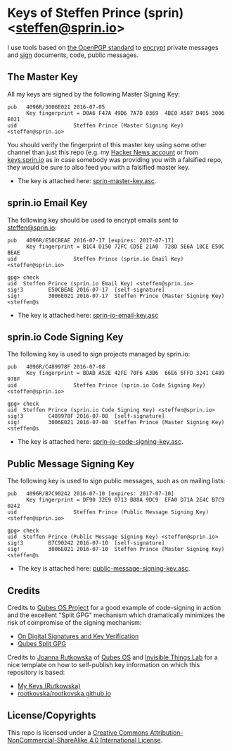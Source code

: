 # Keys of Steffen Prince (sprin) &lt;<steffen@sprin.io>&gt;

I use tools based on [the OpenPGP
standard](https://en.wikipedia.org/wiki/Pretty_Good_Privacy#OpenPGP) to
[encrypt](https://en.wikipedia.org/wiki/Public-key_encryption) private
messages and [sign](https://en.wikipedia.org/wiki/Digital_signature) documents,
code, public messages.

## The Master Key

All my keys are signed by the following Master Signing Key:

```
pub   4096R/3006E021 2016-07-05
      Key fingerprint = D0A6 F47A 49D6 7A7D 0369  4BE0 A587 D405 3006 E021
uid                  Steffen Prince (Master Signing Key) <steffen@sprin.io>
```

You should verify the fingerprint of this master key using some other channel
than just this repo (e.g. my [Hacker News
account](https://news.ycombinator.com/user?id=sprin) or from
[keys.sprin.io](https://keys.sprin.io) as in case somebody was providing you
with a falsified repo, they would be sure to also feed you with a falsified
master key.

* The key is attached here: [sprin-master-key.asc](/keys/sprin-master-key.asc).

## sprin.io Email Key

The following key should be used to encrypt emails sent to steffen@sprin.io:

```
pub   4096R/E50CBEAE 2016-07-17 [expires: 2017-07-17]
      Key fingerprint = B1C4 D150 72FC CD5E 21A0  728D 5E6A 10CE E50C BEAE
uid                  Steffen Prince (sprin.io Email Key) <steffen@sprin.io>

gpg> check
uid  Steffen Prince (sprin.io Email Key) <steffen@sprin.io>
sig!3        E50CBEAE 2016-07-17  [self-signature]
sig!         3006E021 2016-07-17  Steffen Prince (Master Signing Key) <steffen@s
```

* The key is attached here: [sprin-io-email-key.asc](/keys/sprin-io-email-key.asc)

## sprin.io Code Signing Key

The following key is used to sign projects managed by sprin.io:

```
pub   4096R/C489978F 2016-07-08
      Key fingerprint = BDAD A52E 42FE 70F6 A3B6  66E6 6FFD 3241 C489 978F
uid                  Steffen Prince (sprin.io Code Signing Key) <steffen@sprin.io>

gpg> check
uid  Steffen Prince (sprin.io Code Signing Key) <steffen@sprin.io>
sig!3        C489978F 2016-07-08  [self-signature]
sig!         3006E021 2016-07-08  Steffen Prince (Master Signing Key) <steffen@s
```

* The key is attached here: [sprin-io-code-signing-key.asc](/keys/sprin-io-code-signing-key.asc).

## Public Message Signing Key

The following key is used to sign public messages, such as on mailing lists:

```
pub   4096R/B7C90242 2016-07-10 [expires: 2017-07-10]
      Key fingerprint = DF90 32E9 0713 B88A 9DC9  EFA0 D71A 2E4C B7C9 0242
uid                  Steffen Prince (Public Message Signing Key) <steffen@sprin.io>

gpg> check
uid  Steffen Prince (Public Message Signing Key) <steffen@sprin.io>
sig!3        B7C90242 2016-07-10  [self-signature]
sig!         3006E021 2016-07-10  Steffen Prince (Master Signing Key) <steffen@s
```

* The key is attached here: [public-message-signing-key.asc](/keys/public-message-signing-key.asc).

## Credits

Credits to [Qubes OS Project](https://www.qubes-os.org/) for a good example of
code-signing in action and the excellent "Split GPG" mechanism which
dramatically minimizes the risk of compromise of the signing mechanism:

* [On Digital Signatures and Key Verification](https://www.qubes-os.org/doc/verifying-signatures/)
* [Qubes Split GPG](https://www.qubes-os.org/doc/split-gpg/)


Credits to [Joanna Rutkowska](http://blog.invisiblethings.org/) of [Qubes
OS](https://www.qubes-os.org/) and [Invisible Things
Lab](http://invisiblethingslab.com/) for a nice template on how to self-publish
key information on which this repository is based:

* [My Keys (Rutkowska)](http://blog.invisiblethings.org/keys/)
* [rootkovska/rootkovska.github.io](https://github.com/rootkovska/rootkovska.github.io/)

## License/Copyrights

This repo is licensed under a [Creative Commons
Attribution-NonCommercial-ShareAlike 4.0 International
License](http://creativecommons.org/licenses/by-nc-sa/4.0/).
